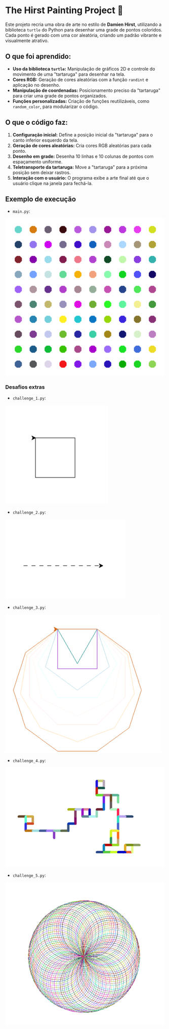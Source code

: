 # The Hirst Painting Project 🎨

Este projeto recria uma obra de arte no estilo de **Damien Hirst**, utilizando a biblioteca `turtle` do Python para desenhar uma grade de pontos coloridos. Cada ponto é gerado com uma cor aleatória, criando um padrão vibrante e visualmente atrativo.

## O que foi aprendido:
- **Uso da biblioteca `turtle`:** Manipulação de gráficos 2D e controle do movimento de uma "tartaruga" para desenhar na tela.
- **Cores RGB:** Geração de cores aleatórias com a função `randint` e aplicação no desenho.
- **Manipulação de coordenadas:** Posicionamento preciso da "tartaruga" para criar uma grade de pontos organizados.
- **Funções personalizadas:** Criação de funções reutilizáveis, como `random_color`, para modularizar o código.

## O que o código faz:
1. **Configuração inicial:** Define a posição inicial da "tartaruga" para o canto inferior esquerdo da tela.
2. **Geração de cores aleatórias:** Cria cores RGB aleatórias para cada ponto.
3. **Desenho em grade:** Desenha 10 linhas e 10 colunas de pontos com espaçamento uniforme.
4. **Teletransporte da tartaruga:** Move a "tartaruga" para a próxima posição sem deixar rastros.
5. **Interação com o usuário:** O programa exibe a arte final até que o usuário clique na janela para fechá-la.

## Exemplo de execução
- `main.py`:
<img src="images/main.png">

### Desafios extras
- `challenge_1.py`:
<img src="images/challenge-1.png">


- `challenge_2.py`:
<img src="images/challenge-2.png">


- `challenge_3.py`:
<img src="images/challenge-3.png">


- `challenge_4.py`:
<img src="images/challenge-4.png">


- `challenge_5.py`:
<img src="images/challenge-5.png">